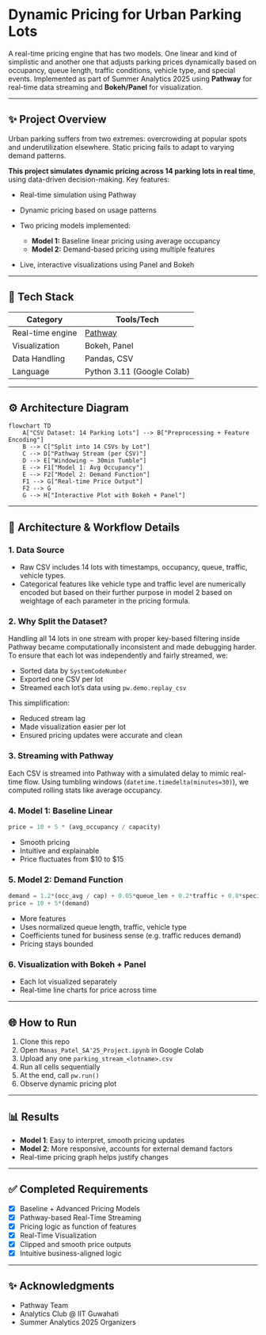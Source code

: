 # Dynamic Pricing for Urban Parking Lots

A real-time pricing engine that has two models. One linear and kind of simplistic and another one that adjusts parking prices dynamically based on occupancy, queue length, traffic conditions, vehicle type, and special events. Implemented as part of Summer Analytics 2025 using **Pathway** for real-time data streaming and **Bokeh/Panel** for visualization.

---

## ✨ Project Overview

Urban parking suffers from two extremes: overcrowding at popular spots and underutilization elsewhere. Static pricing fails to adapt to varying demand patterns.

**This project simulates dynamic pricing across 14 parking lots in real time**, using data-driven decision-making. Key features:

* Real-time simulation using Pathway
* Dynamic pricing based on usage patterns
* Two pricing models implemented:

  * **Model 1:** Baseline linear pricing using average occupancy
  * **Model 2:** Demand-based pricing using multiple features
* Live, interactive visualizations using Panel and Bokeh

---

## 🚀 Tech Stack

| Category         | Tools/Tech                     |
| ---------------- | ------------------------------ |
| Real-time engine | [Pathway](https://pathway.com) |
| Visualization    | Bokeh, Panel                   |
| Data Handling    | Pandas, CSV                    |
| Language         | Python 3.11 (Google Colab)     |

---

## ⚙️ Architecture Diagram

```mermaid
flowchart TD
    A["CSV Dataset: 14 Parking Lots"] --> B["Preprocessing + Feature Encoding"]
    B --> C["Split into 14 CSVs by Lot"]
    C --> D["Pathway Stream (per CSV)"]
    D --> E["Windowing ~ 30min Tumble"]
    E --> F1["Model 1: Avg Occupancy"]
    E --> F2["Model 2: Demand Function"]
    F1 --> G["Real-time Price Output"]
    F2 --> G
    G --> H["Interactive Plot with Bokeh + Panel"]

```

---

## 🔄 Architecture & Workflow Details

### 1. **Data Source**

* Raw CSV includes 14 lots with timestamps, occupancy, queue, traffic, vehicle types.
* Categorical features like vehicle type and traffic level are numerically encoded but based on their further purpose in model 2 based on weightage of each parameter in the pricing formula.

### 2. **Why Split the Dataset?**

Handling all 14 lots in one stream with proper key-based filtering inside Pathway became computationally inconsistent and made debugging harder. To ensure that each lot was independently and fairly streamed, we:

* Sorted data by `SystemCodeNumber`
* Exported one CSV per lot
* Streamed each lot’s data using `pw.demo.replay_csv`

This simplification:

* Reduced stream lag
* Made visualization easier per lot
* Ensured pricing updates were accurate and clean

### 3. **Streaming with Pathway**

Each CSV is streamed into Pathway with a simulated delay to mimic real-time flow. Using tumbling windows (`datetime.timedelta(minutes=30)`), we computed rolling stats like average occupancy.

### 4. **Model 1: Baseline Linear**

```python
price = 10 + 5 * (avg_occupancy / capacity)
```

* Smooth pricing
* Intuitive and explainable
* Price fluctuates from \$10 to \$15

### 5. **Model 2: Demand Function**

```python
demand = 1.2*(occ_avg / cap) + 0.05*queue_len + 0.2*traffic + 0.8*special_day + 0.2*vehicle_type
price = 10 + 5*(demand)
```

* More features
* Uses normalized queue length, traffic, vehicle type
* Coefficients tuned for business sense (e.g. traffic reduces demand)
* Pricing stays bounded

### 6. **Visualization with Bokeh + Panel**

* Each lot visualized separately
* Real-time line charts for price across time

---

## 🌐 How to Run

1. Clone this repo
2. Open `Manas_Patel_SA'25_Project.ipynb` in Google Colab
3. Upload any one `parking_stream_<lotname>.csv`
4. Run all cells sequentially
5. At the end, call `pw.run()`
6. Observe dynamic pricing plot

---

## 📊 Results

* **Model 1**: Easy to interpret, smooth pricing updates
* **Model 2**: More responsive, accounts for external demand factors
* Real-time pricing graph helps justify changes

---

## ✅ Completed Requirements

* [x] Baseline + Advanced Pricing Models
* [x] Pathway-based Real-Time Streaming
* [x] Pricing logic as function of features
* [x] Real-Time Visualization
* [x] Clipped and smooth price outputs
* [x] Intuitive business-aligned logic

---

## ✨ Acknowledgments

* Pathway Team
* Analytics Club @ IIT Guwahati
* Summer Analytics 2025 Organizers
